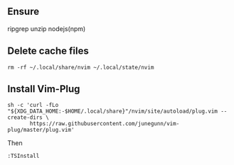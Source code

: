 ## Ensure

ripgrep
unzip
nodejs(npm)

## Delete cache files

```shell
rm -rf ~/.local/share/nvim ~/.local/state/nvim
```

## Install Vim-Plug

```shell
sh -c 'curl -fLo "${XDG_DATA_HOME:-$HOME/.local/share}"/nvim/site/autoload/plug.vim --create-dirs \
       https://raw.githubusercontent.com/junegunn/vim-plug/master/plug.vim'
```

Then

```shell
:TSInstall
```
